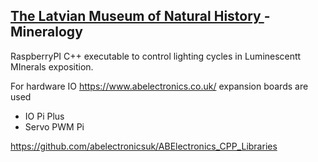 ## [The Latvian Museum of Natural History ](https://www.dabasmuzejs.gov.lv/) - Mineralogy
RaspberryPI C++ executable to control lighting cycles in Luminescentt MInerals exposition.

For hardware IO https://www.abelectronics.co.uk/ expansion boards are used
- IO Pi Plus
- Servo PWM Pi

https://github.com/abelectronicsuk/ABElectronics_CPP_Libraries

